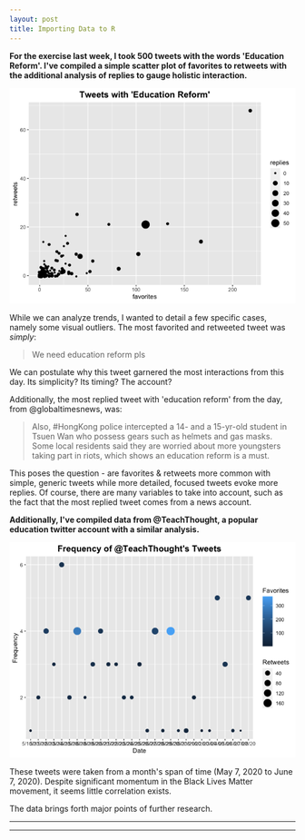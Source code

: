 ```yaml
---
layout: post
title: Importing Data to R
---
```


**For the exercise last week, I took 500 tweets with the words 'Education Reform'. I've compiled a simple scatter plot of favorites to retweets with the additional analysis of replies to gauge holistic interaction.**



![](/images/Tweets%20with%20'Education%20Reform'.png)



While we can analyze trends, I wanted to detail a few specific cases, namely some visual outliers.
The most favorited and retweeted tweet was _simply_:
>We need education reform pls

We can postulate why this tweet garnered the most interactions from this day. Its simplicity? Its timing? The account?

Additionally, the most replied tweet with 'education reform' from the day, from @globaltimesnews, was:
>Also, #HongKong police intercepted a 14- and a 15-yr-old student in Tsuen Wan who possess gears such as helmets and gas masks. Some local residents said they are worried about more youngsters taking part in riots, which shows an education reform is a must.

This poses the question - are favorites & retweets more common with simple, generic tweets while more detailed, focused tweets evoke more replies.
Of course, there are many variables to take into account, such as the fact that the most replied tweet comes from a news account.



**Additionally, I've compiled data from @TeachThought, a popular education twitter account with a similar analysis.**



![](/images/Teach%20Thoughts%20Tweets%20Final.png)



These tweets were taken from a month's span of time (May 7, 2020 to June 7, 2020). Despite significant momentum in the Black Lives Matter movement, it seems little correlation exists.

The data brings forth major points of further research.
  
---
***
